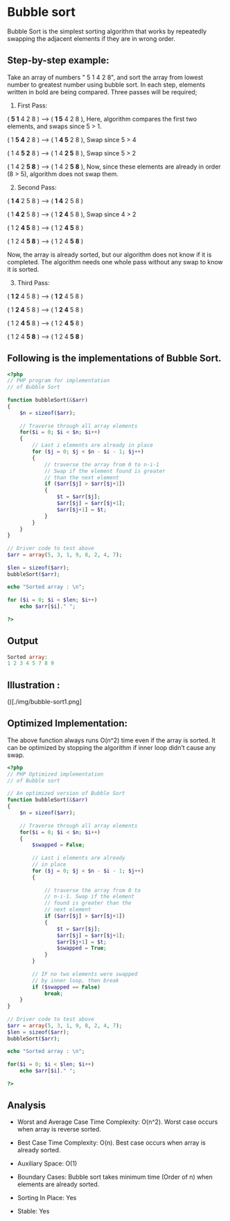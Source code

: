# Bubble sort

Bubble Sort is the simplest sorting algorithm that works by repeatedly swapping the adjacent elements if they are in wrong order.

## Step-by-step example:

Take an array of numbers " 5 1 4 2 8", and sort the array from lowest number to greatest number using bubble sort. In each step, elements written in bold are being compared. Three passes will be required;

1. First Pass:

( **5 1** 4 2 8 ) –> ( **1 5** 4 2 8 ), Here, algorithm compares the first two elements, and swaps since 5 > 1.

( 1 **5 4** 2 8 ) –>  ( 1 **4 5** 2 8 ), Swap since 5 > 4

( 1 4 **5 2** 8 ) –>  ( 1 4 **2 5** 8 ), Swap since 5 > 2

( 1 4 2 **5 8** ) –> ( 1 4 2 **5 8** ), Now, since these elements are already in order (8 > 5), algorithm does not swap them.

2. Second Pass:

( **1 4** 2 5 8 ) –> ( **1 4** 2 5 8 )

( 1 **4 2** 5 8 ) –> ( 1 **2 4** 5 8 ), Swap since 4 > 2

( 1 2 **4 5** 8 ) –> ( 1 2 **4 5** 8 )

( 1 2 4 **5 8** ) –>  ( 1 2 4 **5 8** )

Now, the array is already sorted, but our algorithm does not know if it is completed. The algorithm needs one whole pass without any swap to know it is sorted.

3. Third Pass:

( **1 2** 4 5 8 ) –> ( **1 2** 4 5 8 )

( 1 **2 4** 5 8 ) –> ( 1 **2 4** 5 8 )

( 1 2 **4 5** 8 ) –> ( 1 2 **4 5** 8 )

( 1 2 4 **5 8** ) –> ( 1 2 4 **5 8** )

## Following is the implementations of Bubble Sort.

```php
<?php  
// PHP program for implementation  
// of Bubble Sort 
  
function bubbleSort(&$arr) 
{ 
    $n = sizeof($arr); 
  
    // Traverse through all array elements 
    for($i = 0; $i < $n; $i++)  
    { 
        // Last i elements are already in place 
        for ($j = 0; $j < $n - $i - 1; $j++)  
        { 
            // traverse the array from 0 to n-i-1 
            // Swap if the element found is greater 
            // than the next element 
            if ($arr[$j] > $arr[$j+1]) 
            { 
                $t = $arr[$j]; 
                $arr[$j] = $arr[$j+1]; 
                $arr[$j+1] = $t; 
            } 
        } 
    } 
} 
  
// Driver code to test above 
$arr = array(5, 3, 1, 9, 8, 2, 4, 7); 
  
$len = sizeof($arr); 
bubbleSort($arr); 
  
echo "Sorted array : \n"; 
  
for ($i = 0; $i < $len; $i++) 
    echo $arr[$i]." ";  
  
?> 
```

## Output 

```php
Sorted array:
1 2 3 4 5 7 8 9
```

## Illustration :

()[./img/bubble-sort1.png]


## Optimized Implementation:

The above function always runs O(n^2) time even if the array is sorted. It can be optimized by stopping the algorithm if inner loop didn’t cause any swap.

```php
<?php  
// PHP Optimized implementation 
// of Bubble sort 
  
// An optimized version of Bubble Sort 
function bubbleSort(&$arr) 
{ 
    $n = sizeof($arr); 
  
    // Traverse through all array elements 
    for($i = 0; $i < $n; $i++) 
    { 
        $swapped = False; 
  
        // Last i elements are already 
        // in place 
        for ($j = 0; $j < $n - $i - 1; $j++) 
        { 
              
            // traverse the array from 0 to 
            // n-i-1. Swap if the element  
            // found is greater than the 
            // next element 
            if ($arr[$j] > $arr[$j+1]) 
            { 
                $t = $arr[$j]; 
                $arr[$j] = $arr[$j+1]; 
                $arr[$j+1] = $t; 
                $swapped = True; 
            } 
        } 
  
        // IF no two elements were swapped 
        // by inner loop, then break 
        if ($swapped == False) 
            break; 
    } 
} 
          
// Driver code to test above 
$arr = array(5, 3, 1, 9, 8, 2, 4, 7); 
$len = sizeof($arr); 
bubbleSort($arr); 
  
echo "Sorted array : \n"; 
  
for($i = 0; $i < $len; $i++) 
    echo $arr[$i]." "; 
      
?> 
```

## Analysis

- Worst and Average Case Time Complexity: O(n^2). Worst case occurs when array is reverse sorted.

- Best Case Time Complexity: O(n). Best case occurs when array is already sorted.

- Auxiliary Space: O(1)

- Boundary Cases: Bubble sort takes minimum time (Order of n) when elements are already sorted.

- Sorting In Place: Yes

- Stable: Yes
